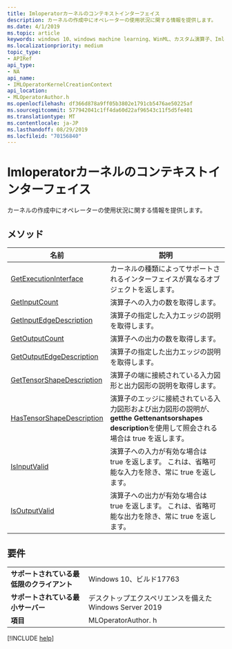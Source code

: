 ```yaml
---
title: Imloperatorカーネルのコンテキストインターフェイス
description: カーネルの作成中にオペレーターの使用状況に関する情報を提供します。
ms.date: 4/1/2019
ms.topic: article
keywords: windows 10、windows machine learning、WinML、カスタム演算子、Imloperatorカーネルのコンテキスト
ms.localizationpriority: medium
topic_type:
- APIRef
api_type:
- NA
api_name:
- IMLOperatorKernelCreationContext
api_location:
- MLOperatorAuthor.h
ms.openlocfilehash: df366d878a9ff05b3802e1791cb5476ae50225af
ms.sourcegitcommit: 577942041c1ff4da60d22af96543c11f5d5fe401
ms.translationtype: MT
ms.contentlocale: ja-JP
ms.lasthandoff: 08/29/2019
ms.locfileid: "70156840"
---
```

# <a name="imloperatorkernelcreationcontext-interface"></a>Imloperatorカーネルのコンテキストインターフェイス

カーネルの作成中にオペレーターの使用状況に関する情報を提供します。

## <a name="methods"></a>メソッド

| 名前 | 説明 |
|------|-------------|
| [GetExecutionInterface](IMLOperatorKernelCreationContext_GetExecutionInterface.md) | カーネルの種類によってサポートされるインターフェイスが異なるオブジェクトを返します。 |
| [GetInputCount](IMLOperatorKernelCreationContext_GetInputCount.md) | 演算子への入力の数を取得します。 |
| [GetInputEdgeDescription](IMLOperatorKernelCreationContext_GetInputEdgeDescription.md) | 演算子の指定した入力エッジの説明を取得します。 |
| [GetOutputCount](IMLOperatorKernelCreationContext_GetOutputCount.md) | 演算子への出力の数を取得します。 |
| [GetOutputEdgeDescription](IMLOperatorKernelCreationContext_GetOutputEdgeDescription.md) | 演算子の指定した出力エッジの説明を取得します。 |
| [GetTensorShapeDescription](IMLOperatorKernelCreationContext_GetTensorShapeDescription.md) | 演算子の端に接続されている入力図形と出力図形の説明を取得します。 |
| [HasTensorShapeDescription](IMLOperatorKernelCreationContext_HasTensorShapeDescription.md) | 演算子のエッジに接続されている入力図形および出力図形の説明が、 **getthe Gettenantsorshapes description**を使用して照会される場合は true を返します。 |
| [IsInputValid](IMLOperatorKernelCreationContext_IsInputValid.md) | 演算子への入力が有効な場合は true を返します。 これは、省略可能な入力を除き、常に true を返します。 |
| [IsOutputValid](IMLOperatorKernelCreationContext_IsOutputValid.md) | 演算子への出力が有効な場合は true を返します。 これは、省略可能な出力を除き、常に true を返します。 |

## <a name="requirements"></a>要件

| | |
|-|-|
| **サポートされている最低限のクライアント** | Windows 10、ビルド17763 |
| **サポートされている最小サーバー** | デスクトップエクスペリエンスを備えた Windows Server 2019 |
| **項目** | MLOperatorAuthor. h |

[!INCLUDE [help](../../includes/get-help.md)]
